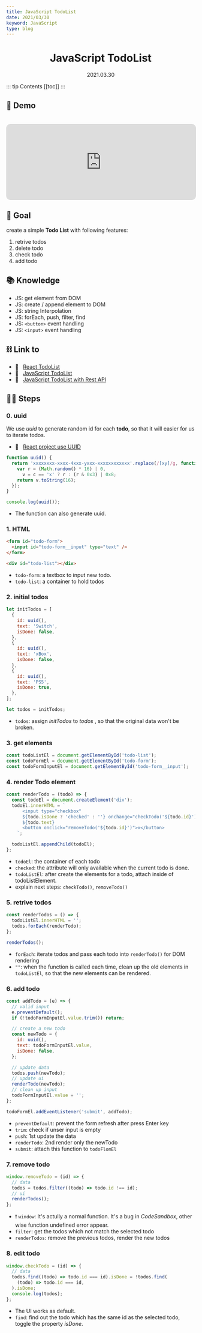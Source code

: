 ```yaml
---
title: JavaScript TodoList
date: 2021/03/30
keyword: JavaScript
type: blog
---
```


<h1 align="center">JavaScript TodoList</h1>
<div align="center">2021.03.30</div>

::: tip Contents
[[toc]]
:::

## 🚀 Demo

<iframe src="https://codesandbox.io/embed/js-todos-4v5h8?fontsize=14&hidenavigation=1&theme=dark&view=preview"
     style="width:100%; height:200px; border: 1px lightgray solid; border-radius: 10px; overflow:hidden; margin-top: 20px;"
     title="js todos"
     allow="accelerometer; ambient-light-sensor; camera; encrypted-media; geolocation; gyroscope; hid; microphone; midi; payment; usb; vr; xr-spatial-tracking"
     sandbox="allow-forms allow-modals allow-popups allow-presentation allow-same-origin allow-scripts"
   ></iframe>

## 🎯 Goal

create a simple **Todo List** with following features:

1. retrive todos
2. delete todo
3. check todo
4. add todo

## 📚 Knowledge

- JS: get element from DOM
- JS: create / append element to DOM
- JS: string Interpolation
- JS: forEach, push, filter, find
- JS: `<button>` event handling
- JS: `<input>` event handling

## ⛓ Link to

- 🔗 &nbsp; [React TodoList](../2021-03-28_react_todo_list/ReactTodoList.md)
- 🔗 &nbsp; [JavaScript TodoList](JsTodoList.md)
- 🔗 &nbsp; [JavaScript TodoList with Rest API](JsTodoListApi.md)

## 🦶🏻 Steps

### 0. uuid

We use _uuid_ to generate random id for each **todo**, so that it will easier for us to iterate todos.

- 🔗 &nbsp; [React project use UUID](../2021-01-12_react_project_use_uuid/ReactProjectUseUUID.md)

```js
function uuid() {
  return 'xxxxxxxx-xxxx-4xxx-yxxx-xxxxxxxxxxxx'.replace(/[xy]/g, function (c) {
    var r = (Math.random() * 16) | 0,
      v = c == 'x' ? r : (r & 0x3) | 0x8;
    return v.toString(16);
  });
}

console.log(uuid());
```

- The function can also generate uuid.

### 1. HTML

```html
<form id="todo-form">
  <input id="todo-form__input" type="text" />
</form>

<div id="todo-list"></div>
```

- `todo-form`: a textbox to input new todo.
- `todo-list`: a container to hold todos

### 2. initial todos

```js
let initTodos = [
  {
    id: uuid(),
    text: 'Switch',
    isDone: false,
  },
  {
    id: uuid(),
    text: 'xBox',
    isDone: false,
  },
  {
    id: uuid(),
    text: 'PS5',
    isDone: true,
  },
];

let todos = initTodos;
```

- `todos`: assign _initTodos_ to _todos_ , so that the original data won't be broken.

### 3. get elements

```js
const todoListEl = document.getElementById('todo-list');
const todoFormEl = document.getElementById('todo-form');
const todoFormInputEl = document.getElementById('todo-form__input');
```

### 4. render Todo element

```js
const renderTodo = (todo) => {
  const todoEl = document.createElement('div');
  todoEl.innerHTML = `
      <input type="checkbox" 
      ${todo.isDone ? 'checked' : ''} onchange="checkTodo('${todo.id}')"/>
      ${todo.text}
      <button onclick="removeTodo('${todo.id}')">x</button>
    `;

  todoListEl.appendChild(todoEl);
};
```

- `todoEl`: the container of each todo
- `checked`: the attribute will only available when the current todo is done.
- `todoListEl`: after create the elements for a todo, attach inside of todoListElement.
- explain next steps: `checkTodo()`, `removeTodo()`

### 5. retrive todos

```js
const renderTodos = () => {
  todoListEl.innerHTML = '';
  todos.forEach(renderTodo);
};

renderTodos();
```

- `forEach`: iterate todos and pass each todo into `renderTodo()` for DOM rendering
- `""`: when the function is called each time, clean up the old elements in `todoListEl`, so that the new elements can be rendered.

### 6. add todo

```js
const addTodo = (e) => {
  // valid input
  e.preventDefault();
  if (!todoFormInputEl.value.trim()) return;

  // create a new todo
  const newTodo = {
    id: uuid(),
    text: todoFormInputEl.value,
    isDone: false,
  };

  // update data
  todos.push(newTodo);
  // update ui
  renderTodo(newTodo);
  // clean up input
  todoFormInputEl.value = '';
};

todoFormEl.addEventListener('submit', addTodo);
```

- `preventDefault`: prevent the form refresh after press Enter key
- `trim`: check if unser input is empty
- `push`: 1st update the data
- `renderTodo`: 2nd render only the newTodo
- `submit`: attach this function to `todoFlomEl`

### 7. remove todo

```js
window.removeTodo = (id) => {
  // data
  todos = todos.filter((todo) => todo.id !== id);
  // ui
  renderTodos();
};
```

- ❗️ `window`: It's actully a normal function. It's a bug in _CodeSandbox_, other wise function undefined error appear.
- `filter`: get the todos which not match the selected todo
- `renderTodos`: remove the previous todos, render the new todos

### 8. edit todo

```js
window.checkTodo = (id) => {
  // data
  todos.find((todo) => todo.id === id).isDone = !todos.find(
    (todo) => todo.id === id,
  ).isDone;
  console.log(todos);
};
```

- The UI works as default.
- `find`: find out the todo which has the same id as the selected todo, toggle the property _isDone_.
